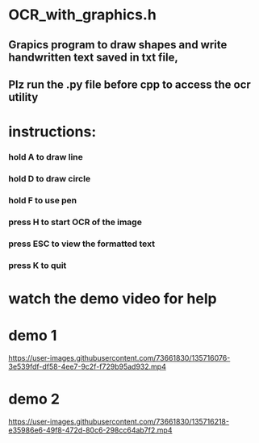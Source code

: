 # OCR_with_graphics.h

## Grapics program to draw shapes and write handwritten text saved in txt file,
## Plz run the .py file before cpp to access the ocr utility
# instructions:
### hold A to draw line
### hold D to draw circle
### hold F to use pen
### press H to start OCR of the image
### press ESC to view the formatted text
### press K to quit

# watch the demo video for help
# demo 1
https://user-images.githubusercontent.com/73661830/135716076-3e539fdf-df58-4ee7-9c2f-f729b95ad932.mp4

# demo 2
https://user-images.githubusercontent.com/73661830/135716218-e35986e6-49f8-472d-80c6-298cc64ab7f2.mp4

